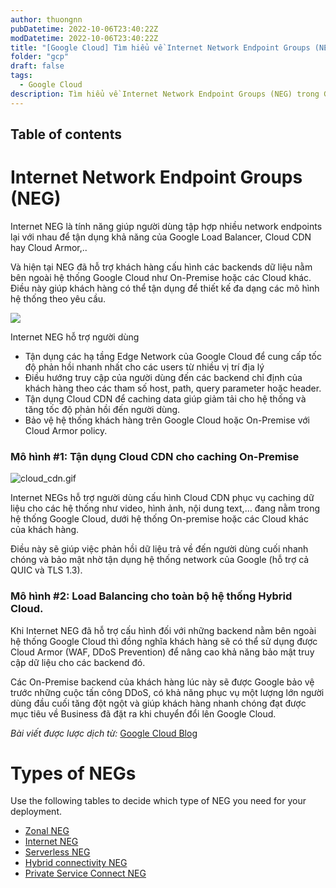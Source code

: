```yaml
---
author: thuongnn
pubDatetime: 2022-10-06T23:40:22Z
modDatetime: 2022-10-06T23:40:22Z
title: "[Google Cloud] Tìm hiểu về Internet Network Endpoint Groups (NEG)"
folder: "gcp"
draft: false
tags:
  - Google Cloud
description: Tìm hiểu về Internet Network Endpoint Groups (NEG) trong Google Cloud.
---
```


## Table of contents

# Internet Network Endpoint Groups (NEG)

Internet NEG là tính năng giúp người dùng tập hợp nhiều network endpoints lại với nhau để tận dụng khả năng của Google Load Balancer, Cloud CDN hay Cloud Armor,..

Và hiện tại NEG đã hỗ trợ khách hàng cấu hình các backends dữ liệu nằm bên ngoài hệ thống Google Cloud như On-Premise hoặc các Cloud khác. Điều này giúp khách hàng có thể tận dụng để thiết kế đa dạng các mô hình hệ thống theo yêu cầu.

![](https://storage.googleapis.com/gweb-cloudblog-publish/images/Hybrid_Cloud.max-1000x1000.jpg)

Internet NEG hỗ trợ người dùng

- Tận dụng các hạ tầng Edge Network của Google Cloud để cung cấp tốc độ phản hồi nhanh nhất cho các users từ nhiều vị trí địa lý
- Điều hướng truy cập của người dùng đến các backend chỉ định của khách hàng theo các tham số host, path, query parameter hoặc header.
- Tận dụng Cloud CDN để caching data giúp giảm tải cho hệ thống và tăng tốc độ phản hồi đến người dùng.
- Bảo vệ hệ thống khách hàng trên Google Cloud hoặc On-Premise với Cloud Armor policy.

### **Mô hình #1: Tận dụng Cloud CDN cho caching On-Premise**

![cloud_cdn.gif](https://github.com/user-attachments/assets/b3654de3-2a4b-4b2b-98a1-6259fede83df)

Internet NEGs hỗ trợ người dùng cấu hình Cloud CDN phục vụ caching dữ liệu cho các hệ thống như video, hình ảnh, nội dung text,… đang nằm trong hệ thống Google Cloud, dưới hệ thống On-premise hoặc các Cloud khác của khách hàng.

Điều này sẽ giúp việc phản hồi dữ liệu trả về đến người dùng cuối nhanh chóng và bảo mật nhờ tận dụng hệ thống network của Google (hỗ trợ cả QUIC và TLS 1.3).

### **Mô hình #2: Load Balancing cho toàn bộ hệ thống Hybrid Cloud.**

Khi Internet NEG đã hỗ trợ cấu hình đối với những backend nằm bên ngoài hệ thống Google Cloud thì đồng nghĩa khách hàng sẽ có thể sử dụng được Cloud Armor (WAF, DDoS Prevention) để nâng cao khả năng bảo mật truy cập dữ liệu cho các backend đó.

Các On-Premise backend của khách hàng lúc này sẽ được Google bảo vệ trước những cuộc tấn công DDoS, có khả năng phục vụ một lượng lớn người dùng đầu cuối tăng đột ngột và giúp khách hàng nhanh chóng đạt được mục tiêu về Business đã đặt ra khi chuyển đổi lên Google Cloud.

_Bài viết được lược dịch từ:_ [Google Cloud Blog](https://cloud.google.com/blog/products/networking/enabling-hybrid-deployments-with-cloud-cdn-and-load-balancing)

# Types of NEGs

Use the following tables to decide which type of NEG you need for your deployment.

- [Zonal NEG](https://cloud.google.com/load-balancing/docs/negs#zonal-neg)
- [Internet NEG](https://cloud.google.com/load-balancing/docs/negs#internet-neg)
- [Serverless NEG](https://cloud.google.com/load-balancing/docs/negs#serverless-neg)
- [Hybrid connectivity NEG](https://cloud.google.com/load-balancing/docs/negs#hybrid-neg)
- [Private Service Connect NEG](https://cloud.google.com/load-balancing/docs/negs#psc-neg)
